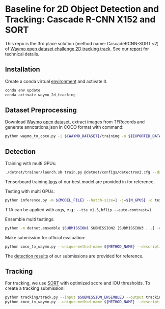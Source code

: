 # Baseline for 2D Object Detection and Tracking: Cascade R-CNN X152 and SORT

This repo is the 3rd place solution (method name: CascadeRCNN-SORT v2) of [Waymo open dataset challenge 2D tracking track](https://waymo.com/open/challenges/2d-tracking/).
See our [report](doc/waymo_2d_tracking_dainamite.pdf) for technical details.


## Installation
Create a conda virtual [environment](environment.yml) and activate it.
```sh
conda env update
conda activate waymo_2d_tracking
```

## Dataset Preprocessing
Download [Waymo open dataset](https://waymo.com/open/download/), extract images from TFRecords and generate annotations.json in COCO format with command:
```sh
python waymo_to_coco.py -i ${WAYMO_DATASET}/training -o ${EXPORTED_DATASET_ROOT}/training -j ${NUM_CPU_CORES} -t ${FRAME_INTERVAL}
```

## Detection

Training with multi GPUs:
```sh
./detnet/trainer/launch.sh train.py @detnet/configs/detectron2.cfg --data-root=${EXPORTED_DATASET_ROOT} --batch-size=1 --batch-size-per-gpu --sync-bn --arch=detectron2:Misc/cascade_mask_rcnn_X_152_32x8d_FPN_IN5k_gn_dconv.yaml
```
Tensorboard training [logs](logs) of our best model are provided in for reference.

Testing with multi GPUs:
```sh
python inference.py -m ${MODEL_FILE} --batch-size=1 -j=${N_GPUS} -o test_output --export $SUBMISSION -i ${PATH_TO_TESTING_IMAGES_FOLDER}
```
TTA can be applied with args, e.g.: `--tta x1.5,hflip --auto-contrast=1`

Ensemble multi testings:
```sh
python -m detnet.ensemble $SUBMISSION1 SUBMISSION2 [SUBMISSION3 ...] -o  $SUBMISSION_ENSEMBLED -m soft_nms --min-score=0.01 --soft-nms-cut=0.9 -j -1
```

Make submission for official evaluation:
```sh
python coco_to_waymo.py --unique-method-name ${METHOD_NAME} --description ${DESCRIPTION} ${SUBMISSION.json} -o submission.bin
```
The [detection results](detection_results.md) of our submissions are provided for reference.

## Tracking

For tracking, we use [SORT](https://github.com/abewley/sort) with optimized score and IOU thresholds. To create a tracking submission:
```sh
python tracking/track.py --input $SUBMISSION_ENSEMBLED --output tracking_submission.json --max-age=2 --min-hits=0 --score-threshold=0.95,0.6,1.0,0.9
python coco_to_waymo.py --unique-method-name ${METHOD_NAME} --description ${DESCRIPTION} tracking_submission.json -o submission.bin
```

